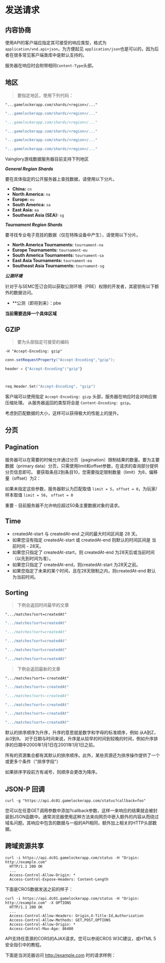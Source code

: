 # 发送请求

## 内容协商

使用API的客户端应指定其可接受的响应类型，格式为`application/vnd.api+json`，为方便起见
`application/json`也是可以的，因为后者在很多常见客户端类库中是默认支持的。

服务器在响应时会附带相同`Content-Type`头部。

## 地区

> 要指定地区，使用下列代码：

```shell
"...gamelockerapp.com/shards/<region>/..."
```
```java
"...gamelockerapp.com/shards/<region>/..."
```
```python
"...gamelockerapp.com/shards/<region>/..."
```
```ruby
"...gamelockerapp.com/shards/<region>/..."
```
```javascript
"...gamelockerapp.com/shards/<region>/..."
```
```go
"...gamelockerapp.com/shards/<region>/..."
```

Vainglory游戏数据服务器目前支持下列地区


***General Region Shards***

要在具体指定的公开服务器上查找数据，请使用以下分片。

* **China:** ```cn```
* **North America:** ```na```
* **Europe:** ```eu```
* **South America:** ```sa```
* **East Asia:** ```ea```
* **Southeast Asia (SEA):** ```sg```

***Tournament Region Shards***

要寻找专业电子竞技的数据（仅在特殊设备中产生），请使用以下分片。

* **North America Tournaments:** ```tournament-na```
* **Europe Tournaments:** ```tournament-eu```
* **South America Tournaments:** ```tournament-sa```
* **East Asia Tournaments:** ```tournament-ea```
* **Southeast Asia Tournaments:** ```tournament-sg```

***公测环境***

针对于与SEMC签订合同以获取公测环境（PBE）权限的开发者，其密钥有以下额外的数据访问。

* **公测（即将到来）：pbe

**当前需要选择一个具体区域**
## GZIP

> 要为头部指定可接受的编码

```shell
-H "Accept-Encoding: gzip"
```
```java
conn.setRequestProperty("Accept-Encoding","gzip");

```
```python
header = {"Accept-Encoding":"gzip"}
```
```ruby
```
```javascript
```
```go
req.Header.Set("Accept-Encoding", "gzip")
```

客户端可以使用指定 `Accept-Encoding: gizp` 头部，服务器在响应时会对响应做压缩处理。
从服务器返回的类型将会是 `Content-Encoding: gzip`。

考虑到匹配数据的大小，这样可以获得极大的性能上的提升。

## 分页

## Pagination

服务器可以在需要的时候允许通过分页（pagination）限制结果的数量。要为主要数据（primary data）分页，只需使用limit和offset参数，在请求的查询部分提供分页信息即可。
要获取条目2到条目10，您需要指定限制数量（limit）为8，偏移量（offset）为2：

如果未指定这些参数，服务器默认为匹配取值 `limit = 5`，`offset = 0`，为玩家/样本取值 `limit = 50`， `offset = 0`

<aside class="warning">
重要 - 目前服务器不允许响应超过50条主要数据对象的请求。
</aside>

## Time

* createdAt-start 与 createdAt-end 之间的最大时间区间是 28 天。
* 如果您没有指定 createdAt-start 或 createdAt-end 则默认的时间区间是 当前时间 - 28天。
* 如果您只指定了 createdAt-start，则 createdAt-end 为28天后或当前时间（以先到时间为准）。
* 如果您只指定了 createdAt-end，则createdAt-start 为28天之前。
* 如果您指定了未来的某个时间，且在28天限制之内，则createdAt-end 默认为当前时间。

## Sorting

>下例会返回时间最早的文章

```shell
".../matches?sort=createdAt"
```
```java
".../matches?sort=createdAt"
```
```python
".../matches?sort=createdAt"
```
```ruby
".../matches?sort=createdAt"
```
```javascript
".../matches?sort=createdAt"
```
```go
".../matches?sort=createdAt"
```

>下例会返回最新的文章

```shell
".../matches?sort=-createdAt"
```
```java
".../matches?sort=-createdAt"
```
```python
".../matches?sort=-createdAt"
```
```ruby
".../matches?sort=-createdAt"
```
```javascript
".../matches?sort=-createdAt"
```
```go
".../matches?sort=-createdAt"
```

默认的排序顺序为升序，升序的意思就是数字和字母的标准顺序，例如 从A到Z，从0到9。
对于日期与时间来说，升序是从较早的时间到较晚的时间，例如升序排序的日期中2000年1月1日在2001年1月1日之前。

所有的资源集合都有其默认的排序顺序。此外，某些资源还为排序操作提供了一个或更多个条件（"排序字段"）

如果排序字段前方有减号，则顺序会更改为降序。

## JSON-P 回调

```shell
curl -g "https://api.dc01.gamelockerapp.com/status?callback=foo"
```

您可以在任意GET调用参数中添加?callback参数，这样一来响应的结果就会被封装到JSON函数中。通常浏览器使用这种方法来向网页中嵌入额外的内容从而绕过域名问题。其响应中包含的数据与一般的API相同，额外加上相关的HTTP头部数据。


## 跨域资源共享

```shell
curl -i https://api.dc01.gamelockerapp.com/status -H "Origin: http://example.com"
  HTTP/1.1 200 OK
  ...
  Access-Control-Allow-Origin: *
  Access-Control-Expose-Headers: Content-Length
```

下面是CROS数据发送之前的样子：

```shell
curl -i https://api.dc01.gamelockerapp.com/status -H "Origin: http://example.com" -X OPTIONS
  HTTP/1.1 200 OK
  ...
  Access-Control-Allow-Headers: Origin,X-Title-Id,Authorization
  Access-Control-Allow-Methods: GET,POST,OPTIONS
  Access-Control-Allow-Origin: *
  Access-Control-Max-Age: 86400
```

API支持任意源的CORS的AJAX请求。您可以参阅CROS W3C建议，或HTML 5 安全指引中的教程。

下面是当浏览器访问 http://example.com 时的请求样例：
